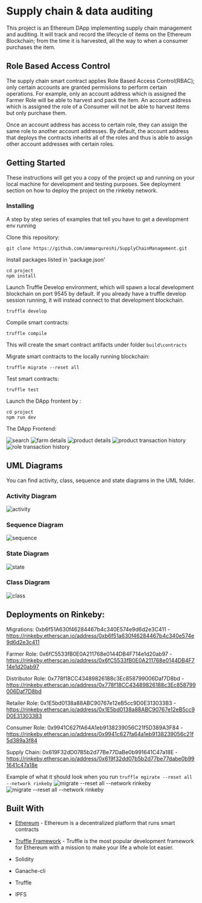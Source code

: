 # Supply chain & data auditing

This project is an Ethereum DApp implementing supply chain management and auditing. It will track and record the lifecycle of items on the Ethereum Blockchain; from the time it is harvested, all the way to when a consumer purchases the item. 
 

## Role Based Access Control
The supply chain smart contract applies Role Based Access Control(RBAC); only certain accounts are granted permisiions to perform certain operations. For example, only an account address which is assigned the Farmer Role will be able to harvest and pack the item. An account address which is assigned the role of a Consumer will not be able to harvest items but only purchase them.

Once an account address has access to certain role, they can assign the same role to another account addresses. 
By default, the account address that deploys the contracts inherits all of the roles and thus is able to assign other account addresses with certain roles. 

## Getting Started

These instructions will get you a copy of the project up and running on your local machine for development and testing purposes. See deployment section  on how to deploy the project on the rinkeby network.


### Installing

A step by step series of examples that tell you have to get a development env running

Clone this repository:

```
git clone https://github.com/ammarqureshi/SupplyChainManagement.git
```

Install packages listed in 'package.json'
```
cd project
npm install
```

Launch Truffle Develop environment, which will spawn a local development blockchain on port 9545 by default. If you already have a truffle develop session running, it will instead connect to that development blockchain.

```
truffle develop
```

Compile smart contracts:

```
truffle compile
```

This will create the smart contract artifacts under folder ```build\contracts```

Migrate smart contracts to the locally running blockchain:

```
truffle migrate --reset all
```

Test smart contracts:

```
truffle test
```

Launch the DApp frontent by :

```
cd project
npm run dev
```

The DApp Frontend: 

![search](images/search-page.png)
![farm details](images/farm-page.png)
![product details](images/prod-page.png)
![product transaction history](images/prod-tx.png)
![role transaction history](images/role-tx.png)


## UML Diagrams
You can find activity, class, sequence and state diagrams in the UML folder. 
### Activity Diagram
![activity](UML/activity-dig.png)

### Sequence Diagram
![sequence](UML/sequence-dig.png)

### State Diagram
![state](UML/state-dig.png)

### Class Diagram
![class](UML/class-dig.png)

## Deployments on Rinkeby: 

Migrations: 0xb6f51A630f46284467b4c340E574e9d6d2e3C411 - https://rinkeby.etherscan.io/address/0xb6f51a630f46284467b4c340e574e9d6d2e3c411

Farmer Role: 0x6fC5533fB0E0A211768e0144DB4F714e1d20ab97 - https://rinkeby.etherscan.io/address/0x6fC5533fB0E0A211768e0144DB4F714e1d20ab97

Distributor Role: 0x778f18CC43489826188c3Ec858799006Daf7D8bd - https://rinkeby.etherscan.io/address/0x778f18CC43489826188c3Ec858799006Daf7D8bd

Retailer Role: 0x1E5bd0138a88ABC90767e12eB5cc9D0E313033B3 - https://rinkeby.etherscan.io/address/0x1E5bd0138a88ABC90767e12eB5cc9D0E313033B3

Consumer Role: 0x9941C627fA64A1eb9138239056C21f5D389A3F84 - https://rinkeby.etherscan.io/address/0x9941c627fa64a1eb9138239056c21f5d389a3f84

Supply Chain: 0x619F32dD07B5b2d77Be77DaBe0b991641C47a18E - https://rinkeby.etherscan.io/address/0x619f32dd07b5b2d77be77dabe0b991641c47a18e


Example of what it should look when you run ```truffle mgirate --reset all --network rinkeby```
![migrate --reset all --network rinkeby](images/deploy-contract-1.png)
![migrate --reset all --network rinkeby](images/deploy-contract-2.png)


## Built With

* [Ethereum](https://www.ethereum.org/) - Ethereum is a decentralized platform that runs smart contracts
* [Truffle Framework](http://truffleframework.com/) - Truffle is the most popular development framework for Ethereum with a mission to make your life a whole lot easier.


* Solidity
* Ganache-cli
* Truffle
* IPFS
